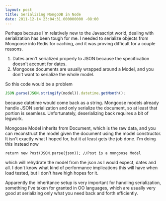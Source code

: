 ```yaml
---
layout: post
title: Serializing MongoDB in Node
date: 2011-12-14 23:04:31.000000000 -08:00
---
```

Perhaps because I'm relatively new to the Javascript world, dealing with serialization has been tough for me. I needed to serialize objects from Mongoose into Redis for caching, and it was proving difficult for a couple reasons.

1. Dates aren't serialized properly to JSON because the specification doesn't account for dates.
2. Mongoose documents are usually wrapped around a Model, and you don't want to serialize the whole model.

So this code would be a problem

```javascript
JSON.parse(JSON.stringify(model)).datetime.getMonth();
```

because datetime would come back as a string. Mongoose models already handle JSON serialization and only serialize the document, so at least that portion is seamless. Unfortunately, deserializing back requires a bit of legwork. 

Mongoose Model inherits from Document, which is the raw data, and you can reconstruct the model given the document using the model constructor. It isn't exactly what I hoped for, but it at least gets the job done. I'm doing this instead now

```  
return new Post(JSON.parse(json)); //Post is a mongoose Model
```

which will rehydrate the model from the json as I would expect, dates and all. I don't know what kind of performance implications this will have when load tested, but I don't have high hopes for it. 

Apparently the inheritance setup is very important for handling serialization, something I've taken for granted in OO languages, which are usually very good at serializing only what you need back and forth efficiently.
